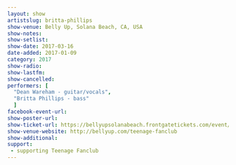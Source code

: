 ```yaml
---
layout: show
artistslug: britta-phillips
show-venue: Belly Up, Solana Beach, CA, USA
show-notes: 
show-setlist: 
show-date: 2017-03-16
date-added: 2017-01-09
category: 2017
show-radio: 
show-lastfm: 
show-cancelled: 
performers: [
  "Dean Wareham - guitar/vocals",
  "Britta Phillips - bass"
  ]
facebook-event-url: 
show-poster-url: 
show-ticket-url: https://bellyupsolanabeach.frontgatetickets.com/event/er9qze6yr4hdh121
show-venue-website: http://bellyup.com/teenage-fanclub
show-additional: 
support:
 - supporting Teenage Fanclub
---
```

